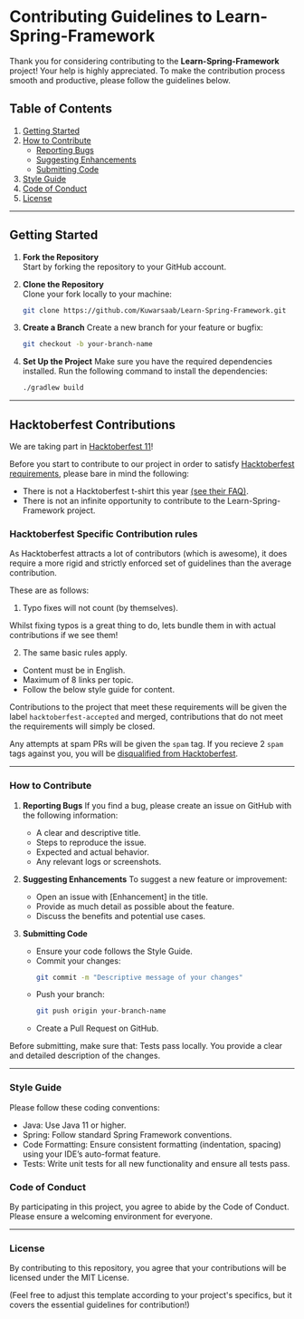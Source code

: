 # Contributing Guidelines to Learn-Spring-Framework

Thank you for considering contributing to the **Learn-Spring-Framework** project! Your help is highly appreciated. To make the contribution process smooth and productive, please follow the guidelines below.

## Table of Contents
1. [Getting Started](#getting-started)
2. [How to Contribute](#how-to-contribute)
    - [Reporting Bugs](#reporting-bugs)
    - [Suggesting Enhancements](#suggesting-enhancements)
    - [Submitting Code](#submitting-code)
3. [Style Guide](#style-guide)
4. [Code of Conduct](#code-of-conduct)
5. [License](#license)

---

## Getting Started

1. **Fork the Repository**  
   Start by forking the repository to your GitHub account.

2. **Clone the Repository**  
   Clone your fork locally to your machine:
   ```bash
   git clone https://github.com/Kuwarsaab/Learn-Spring-Framework.git

3. **Create a Branch**
   Create a new branch for your feature or bugfix:

   ```bash
   git checkout -b your-branch-name
   
4. **Set Up the Project**
   Make sure you have the required dependencies installed. Run the following command to install the dependencies:

   ```bash
   ./gradlew build

---

## Hacktoberfest Contributions

We are taking part in [Hacktoberfest 11](https://hacktoberfest.com/)!

Before you start to contribute to our project in order to satisfy [Hacktoberfest requirements](https://hacktoberfest.com/participation/#contributors), please bare in mind the following:

* There is not a Hacktoberfest t-shirt this year [(see their FAQ)](https://hacktoberfest.com/participation/#faq).
* There is not an infinite opportunity to contribute to the Learn-Spring-Framework project.

### Hacktoberfest Specific Contribution rules

As Hacktoberfest attracts a lot of contributors (which is awesome), it does require a more rigid and strictly enforced set of guidelines than the average contribution.

These are as follows:

1. Typo fixes will not count (by themselves).

Whilst fixing typos is a great thing to do, lets bundle them in with actual contributions if we see them!

2. The same basic rules apply.

- Content must be in English.
- Maximum of 8 links per topic.
- Follow the below style guide for content.

Contributions to the project that meet these requirements will be given the label `hacktoberfest-accepted` and merged, contributions that do not meet the requirements will simply be closed.

Any attempts at spam PRs will be given the `spam` tag. If you recieve 2 `spam` tags against you, you will be [disqualified from Hacktoberfest](https://hacktoberfest.com/participation/#spam).

---

### How to Contribute
1. **Reporting Bugs**
   If you find a bug, please create an issue on GitHub with the following information:

   - A clear and descriptive title.
   - Steps to reproduce the issue.
   - Expected and actual behavior.
   - Any relevant logs or screenshots.

2. **Suggesting Enhancements**
   To suggest a new feature or improvement:
  
   - Open an issue with [Enhancement] in the title.
   - Provide as much detail as possible about the feature.
   - Discuss the benefits and potential use cases.

3. **Submitting Code**
   - Ensure your code follows the Style Guide.
   - Commit your changes:
     ```bash
     git commit -m "Descriptive message of your changes"
   - Push your branch:
     ```bash
     git push origin your-branch-name
   - Create a Pull Request on GitHub.
   
Before submitting, make sure that:
  Tests pass locally.
  You provide a clear and detailed description of the changes.

---

### **Style Guide**

Please follow these coding conventions:
   - Java: Use Java 11 or higher.
   - Spring: Follow standard Spring Framework conventions.
   - Code Formatting: Ensure consistent formatting (indentation, spacing) using your IDE’s auto-format feature.
   - Tests: Write unit tests for all new functionality and ensure all tests pass.

### **Code of Conduct**

By participating in this project, you agree to abide by the Code of Conduct. Please ensure a welcoming environment for everyone.

---

### **License**

By contributing to this repository, you agree that your contributions will be licensed under the MIT License.


(Feel free to adjust this template according to your project's specifics, but it covers the essential guidelines for contribution!)
